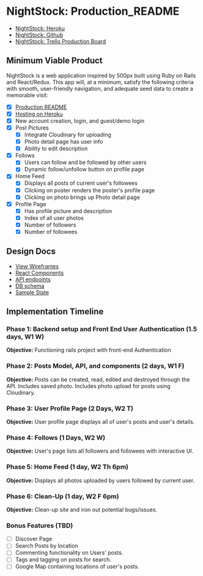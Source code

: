 # NightStock: Production_README

- [NightStock: Heroku][heroku]
- [NightStock: Github][github]
- [NightStock: Trello Production Board][trello]

[heroku]: http://nightstock.herokuapp.com/#/
[github]: https://github.com/AkashSkySingh/NightStock
[trello]: https://trello.com/b/3U9nmBBR/full-stack-project-nightstock

## Minimum Viable Product
NightStock is a web application inspired by 500px built using Ruby on Rails and React/Redux. This app will, at a minimum, satisfy the following criteria with smooth, user-friendly navigation, and adequate seed data to create a memorable visit:

- [x] [Production README](../README.md)
- [x] [Hosting on Heroku][heroku]
- [x] New account creation, login, and guest/demo login
- [x] Post Pictures
  - [x] Integrate Cloudinary for uploading
  - [x] Photo detail page has user info
  - [x] Ability to edit description
- [x] Follows
  - [x] Users can follow and be followed by other users
  - [x] Dynamic follow/unfollow button on profile page
- [x] Home Feed
  - [x] Displays all posts of current user's followees
  - [x] Clicking on poster renders the poster's profile page
  - [x] Clicking on photo brings up Photo detail page
- [x] Profile Page
  - [x] Has profile picture and description
  - [x] Index of all user photos
  - [x] Number of followers
  - [x] Number of followees

## Design Docs
* [View Wireframes][wireframes]
* [React Components][components]
* [API endpoints][api-endpoints]
* [DB schema][schema]
* [Sample State][sample-state]

[wireframes]: wireframes
[components]: component-hierarchy.md
[sample-state]: sample-state.md
[api-endpoints]: api-endpoints.md
[schema]: schema.md

## Implementation Timeline

### Phase 1: Backend setup and Front End User Authentication (1.5 days, W1 W)

**Objective:** Functioning rails project with front-end Authentication

### Phase 2: Posts Model, API, and components (2 days, W1 F)

**Objective:** Posts can be created, read, edited and destroyed through the API. Includes saved photo. Includes photo upload for posts using Cloudinary.

### Phase 3: User Profile Page (2 Days, W2 T)

**Objective:** User profile page displays all of user's posts and user's details.

### Phase 4: Follows (1 Days, W2 W)

**Objective:** User's page lists all followers and followees with interactive UI.

### Phase 5: Home Feed (1 day, W2 Th 6pm)

**Objective:** Displays all photos uploaded by users followed by current user.

### Phase 6: Clean-Up (1 day, W2 F 6pm)

**Objective:** Clean-up site and iron out potential bugs/issues.


### Bonus Features (TBD)
- [ ] Discover Page
- [ ] Search Posts by location
- [ ] Commenting functionality on Users' posts.
- [ ] Tags and tagging on posts for search.
- [ ] Google Map containing locations of user's posts.
